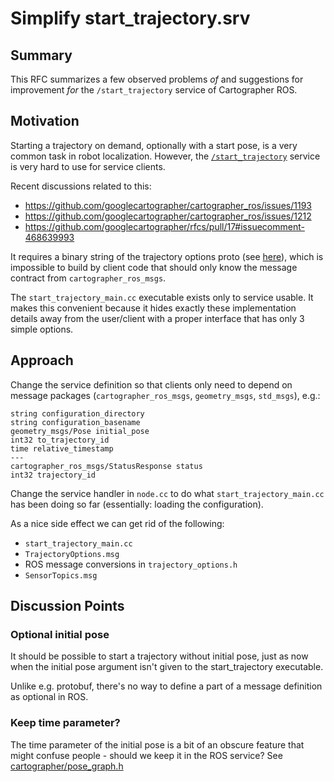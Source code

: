 # Simplify start_trajectory.srv

## Summary
[summary]: #summary

This RFC summarizes a few observed problems _of_ and suggestions for improvement _for_ the `/start_trajectory` service of Cartographer ROS.

## Motivation
[motivation]: #motivation

Starting a trajectory on demand, optionally with a start pose, is a very common task in robot localization.
However, the [`/start_trajectory`](https://github.com/googlecartographer/cartographer_ros/blob/3ca30fc90458152cc9a2c52aaa556e0ab09d0871/cartographer_ros_msgs/srv/StartTrajectory.srv) service is very hard to use for service clients. 

Recent discussions related to this:

* https://github.com/googlecartographer/cartographer_ros/issues/1193
* https://github.com/googlecartographer/cartographer_ros/issues/1212
* https://github.com/googlecartographer/rfcs/pull/17#issuecomment-468639993

It requires a binary string of the trajectory options proto (see [here](https://github.com/googlecartographer/cartographer_ros/blob/61dd57bd94/cartographer_ros_msgs/msg/TrajectoryOptions.msg)), which is impossible to build by client code that should only know the message contract from `cartographer_ros_msgs`.

The `start_trajectory_main.cc` executable exists only to service usable.
It makes this convenient because it hides exactly these implementation details away from the user/client with a proper interface that has only 3 simple options.

## Approach
[approach]: #approach

Change the service definition so that clients only need to depend on message packages (`cartographer_ros_msgs`, `geometry_msgs`, `std_msgs`), e.g.:

```
string configuration_directory
string configuration_basename
geometry_msgs/Pose initial_pose
int32 to_trajectory_id
time relative_timestamp
---
cartographer_ros_msgs/StatusResponse status
int32 trajectory_id
```

Change the service handler in `node.cc` to do what `start_trajectory_main.cc` has been doing so far (essentially: loading the configuration).

As a nice side effect we can get rid of the following:

* `start_trajectory_main.cc`
* `TrajectoryOptions.msg`
* ROS message conversions in `trajectory_options.h`
* `SensorTopics.msg`

## Discussion Points
[discussion]: #discussion

### Optional initial pose

It should be possible to start a trajectory without initial pose, just as now when the initial pose argument isn't given to the start_trajectory executable.

Unlike e.g. protobuf, there's no way to define a part of a message definition as optional in ROS.

### Keep time parameter?

The time parameter of the initial pose is a bit of an obscure feature that might confuse people - should we keep it in the ROS service? See [cartographer/pose_graph.h](https://github.com/googlecartographer/cartographer/blob/bdb6f2db4a1f98484b222d61abceab8adb74dfd1/cartographer/mapping/pose_graph.h#L138)
